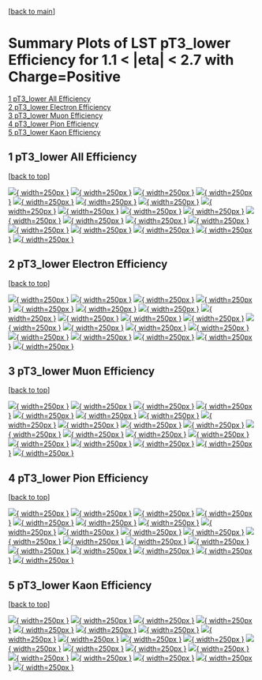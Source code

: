 [[back to main](./)]

# <a name="top"></a> Summary Plots of LST pT3_lower Efficiency for 1.1 < |eta| < 2.7 with Charge=Positive

[1 pT3_lower All Efficiency](#1)<br/>[2 pT3_lower Electron Efficiency](#2)<br/>[3 pT3_lower Muon Efficiency](#3)<br/>[4 pT3_lower Pion Efficiency](#4)<br/>[5 pT3_lower Kaon Efficiency](#5)<br/>



## <a name="1"></a> 1 pT3_lower All Efficiency

 [[back to top](#top)]

[![](../mtv/var/pT3_lower_xtr_0_1_eff_pt.png){ width=250px }](pT3_lower_xtr_0_1_eff_pt.html)
[![](../mtv/var/pT3_lower_xtr_0_1_eff_ptzoom.png){ width=250px }](pT3_lower_xtr_0_1_eff_ptzoom.html)
[![](../mtv/var/pT3_lower_xtr_0_1_eff_ptlow.png){ width=250px }](pT3_lower_xtr_0_1_eff_ptlow.html)
[![](../mtv/var/pT3_lower_xtr_0_1_eff_ptlowzoom.png){ width=250px }](pT3_lower_xtr_0_1_eff_ptlowzoom.html)
[![](../mtv/var/pT3_lower_xtr_0_1_eff_ptmtv.png){ width=250px }](pT3_lower_xtr_0_1_eff_ptmtv.html)
[![](../mtv/var/pT3_lower_xtr_0_1_eff_ptmtvzoom.png){ width=250px }](pT3_lower_xtr_0_1_eff_ptmtvzoom.html)
[![](../mtv/var/pT3_lower_xtr_0_1_eff_eta.png){ width=250px }](pT3_lower_xtr_0_1_eff_eta.html)
[![](../mtv/var/pT3_lower_xtr_0_1_eff_etazoom.png){ width=250px }](pT3_lower_xtr_0_1_eff_etazoom.html)
[![](../mtv/var/pT3_lower_xtr_0_1_eff_etacoarse.png){ width=250px }](pT3_lower_xtr_0_1_eff_etacoarse.html)
[![](../mtv/var/pT3_lower_xtr_0_1_eff_etacoarsezoom.png){ width=250px }](pT3_lower_xtr_0_1_eff_etacoarsezoom.html)
[![](../mtv/var/pT3_lower_xtr_0_1_eff_phi.png){ width=250px }](pT3_lower_xtr_0_1_eff_phi.html)
[![](../mtv/var/pT3_lower_xtr_0_1_eff_phizoom.png){ width=250px }](pT3_lower_xtr_0_1_eff_phizoom.html)
[![](../mtv/var/pT3_lower_xtr_0_1_eff_phicoarse.png){ width=250px }](pT3_lower_xtr_0_1_eff_phicoarse.html)
[![](../mtv/var/pT3_lower_xtr_0_1_eff_phicoarsezoom.png){ width=250px }](pT3_lower_xtr_0_1_eff_phicoarsezoom.html)
[![](../mtv/var/pT3_lower_xtr_0_1_eff_dxy.png){ width=250px }](pT3_lower_xtr_0_1_eff_dxy.html)
[![](../mtv/var/pT3_lower_xtr_0_1_eff_dxycoarse.png){ width=250px }](pT3_lower_xtr_0_1_eff_dxycoarse.html)
[![](../mtv/var/pT3_lower_xtr_0_1_eff_dxycoarsezoom.png){ width=250px }](pT3_lower_xtr_0_1_eff_dxycoarsezoom.html)
[![](../mtv/var/pT3_lower_xtr_0_1_eff_dz.png){ width=250px }](pT3_lower_xtr_0_1_eff_dz.html)
[![](../mtv/var/pT3_lower_xtr_0_1_eff_dzcoarse.png){ width=250px }](pT3_lower_xtr_0_1_eff_dzcoarse.html)
[![](../mtv/var/pT3_lower_xtr_0_1_eff_dzcoarsezoom.png){ width=250px }](pT3_lower_xtr_0_1_eff_dzcoarsezoom.html)


## <a name="2"></a> 2 pT3_lower Electron Efficiency

 [[back to top](#top)]

[![](../mtv/var/pT3_lower_xtr_11_1_eff_pt.png){ width=250px }](pT3_lower_xtr_11_1_eff_pt.html)
[![](../mtv/var/pT3_lower_xtr_11_1_eff_ptzoom.png){ width=250px }](pT3_lower_xtr_11_1_eff_ptzoom.html)
[![](../mtv/var/pT3_lower_xtr_11_1_eff_ptlow.png){ width=250px }](pT3_lower_xtr_11_1_eff_ptlow.html)
[![](../mtv/var/pT3_lower_xtr_11_1_eff_ptlowzoom.png){ width=250px }](pT3_lower_xtr_11_1_eff_ptlowzoom.html)
[![](../mtv/var/pT3_lower_xtr_11_1_eff_ptmtv.png){ width=250px }](pT3_lower_xtr_11_1_eff_ptmtv.html)
[![](../mtv/var/pT3_lower_xtr_11_1_eff_ptmtvzoom.png){ width=250px }](pT3_lower_xtr_11_1_eff_ptmtvzoom.html)
[![](../mtv/var/pT3_lower_xtr_11_1_eff_eta.png){ width=250px }](pT3_lower_xtr_11_1_eff_eta.html)
[![](../mtv/var/pT3_lower_xtr_11_1_eff_etazoom.png){ width=250px }](pT3_lower_xtr_11_1_eff_etazoom.html)
[![](../mtv/var/pT3_lower_xtr_11_1_eff_etacoarse.png){ width=250px }](pT3_lower_xtr_11_1_eff_etacoarse.html)
[![](../mtv/var/pT3_lower_xtr_11_1_eff_etacoarsezoom.png){ width=250px }](pT3_lower_xtr_11_1_eff_etacoarsezoom.html)
[![](../mtv/var/pT3_lower_xtr_11_1_eff_phi.png){ width=250px }](pT3_lower_xtr_11_1_eff_phi.html)
[![](../mtv/var/pT3_lower_xtr_11_1_eff_phizoom.png){ width=250px }](pT3_lower_xtr_11_1_eff_phizoom.html)
[![](../mtv/var/pT3_lower_xtr_11_1_eff_phicoarse.png){ width=250px }](pT3_lower_xtr_11_1_eff_phicoarse.html)
[![](../mtv/var/pT3_lower_xtr_11_1_eff_phicoarsezoom.png){ width=250px }](pT3_lower_xtr_11_1_eff_phicoarsezoom.html)
[![](../mtv/var/pT3_lower_xtr_11_1_eff_dxy.png){ width=250px }](pT3_lower_xtr_11_1_eff_dxy.html)
[![](../mtv/var/pT3_lower_xtr_11_1_eff_dxycoarse.png){ width=250px }](pT3_lower_xtr_11_1_eff_dxycoarse.html)
[![](../mtv/var/pT3_lower_xtr_11_1_eff_dxycoarsezoom.png){ width=250px }](pT3_lower_xtr_11_1_eff_dxycoarsezoom.html)
[![](../mtv/var/pT3_lower_xtr_11_1_eff_dz.png){ width=250px }](pT3_lower_xtr_11_1_eff_dz.html)
[![](../mtv/var/pT3_lower_xtr_11_1_eff_dzcoarse.png){ width=250px }](pT3_lower_xtr_11_1_eff_dzcoarse.html)
[![](../mtv/var/pT3_lower_xtr_11_1_eff_dzcoarsezoom.png){ width=250px }](pT3_lower_xtr_11_1_eff_dzcoarsezoom.html)


## <a name="3"></a> 3 pT3_lower Muon Efficiency

 [[back to top](#top)]

[![](../mtv/var/pT3_lower_xtr_13_1_eff_pt.png){ width=250px }](pT3_lower_xtr_13_1_eff_pt.html)
[![](../mtv/var/pT3_lower_xtr_13_1_eff_ptzoom.png){ width=250px }](pT3_lower_xtr_13_1_eff_ptzoom.html)
[![](../mtv/var/pT3_lower_xtr_13_1_eff_ptlow.png){ width=250px }](pT3_lower_xtr_13_1_eff_ptlow.html)
[![](../mtv/var/pT3_lower_xtr_13_1_eff_ptlowzoom.png){ width=250px }](pT3_lower_xtr_13_1_eff_ptlowzoom.html)
[![](../mtv/var/pT3_lower_xtr_13_1_eff_ptmtv.png){ width=250px }](pT3_lower_xtr_13_1_eff_ptmtv.html)
[![](../mtv/var/pT3_lower_xtr_13_1_eff_ptmtvzoom.png){ width=250px }](pT3_lower_xtr_13_1_eff_ptmtvzoom.html)
[![](../mtv/var/pT3_lower_xtr_13_1_eff_eta.png){ width=250px }](pT3_lower_xtr_13_1_eff_eta.html)
[![](../mtv/var/pT3_lower_xtr_13_1_eff_etazoom.png){ width=250px }](pT3_lower_xtr_13_1_eff_etazoom.html)
[![](../mtv/var/pT3_lower_xtr_13_1_eff_etacoarse.png){ width=250px }](pT3_lower_xtr_13_1_eff_etacoarse.html)
[![](../mtv/var/pT3_lower_xtr_13_1_eff_etacoarsezoom.png){ width=250px }](pT3_lower_xtr_13_1_eff_etacoarsezoom.html)
[![](../mtv/var/pT3_lower_xtr_13_1_eff_phi.png){ width=250px }](pT3_lower_xtr_13_1_eff_phi.html)
[![](../mtv/var/pT3_lower_xtr_13_1_eff_phizoom.png){ width=250px }](pT3_lower_xtr_13_1_eff_phizoom.html)
[![](../mtv/var/pT3_lower_xtr_13_1_eff_phicoarse.png){ width=250px }](pT3_lower_xtr_13_1_eff_phicoarse.html)
[![](../mtv/var/pT3_lower_xtr_13_1_eff_phicoarsezoom.png){ width=250px }](pT3_lower_xtr_13_1_eff_phicoarsezoom.html)
[![](../mtv/var/pT3_lower_xtr_13_1_eff_dxy.png){ width=250px }](pT3_lower_xtr_13_1_eff_dxy.html)
[![](../mtv/var/pT3_lower_xtr_13_1_eff_dxycoarse.png){ width=250px }](pT3_lower_xtr_13_1_eff_dxycoarse.html)
[![](../mtv/var/pT3_lower_xtr_13_1_eff_dxycoarsezoom.png){ width=250px }](pT3_lower_xtr_13_1_eff_dxycoarsezoom.html)
[![](../mtv/var/pT3_lower_xtr_13_1_eff_dz.png){ width=250px }](pT3_lower_xtr_13_1_eff_dz.html)
[![](../mtv/var/pT3_lower_xtr_13_1_eff_dzcoarse.png){ width=250px }](pT3_lower_xtr_13_1_eff_dzcoarse.html)
[![](../mtv/var/pT3_lower_xtr_13_1_eff_dzcoarsezoom.png){ width=250px }](pT3_lower_xtr_13_1_eff_dzcoarsezoom.html)


## <a name="4"></a> 4 pT3_lower Pion Efficiency

 [[back to top](#top)]

[![](../mtv/var/pT3_lower_xtr_211_1_eff_pt.png){ width=250px }](pT3_lower_xtr_211_1_eff_pt.html)
[![](../mtv/var/pT3_lower_xtr_211_1_eff_ptzoom.png){ width=250px }](pT3_lower_xtr_211_1_eff_ptzoom.html)
[![](../mtv/var/pT3_lower_xtr_211_1_eff_ptlow.png){ width=250px }](pT3_lower_xtr_211_1_eff_ptlow.html)
[![](../mtv/var/pT3_lower_xtr_211_1_eff_ptlowzoom.png){ width=250px }](pT3_lower_xtr_211_1_eff_ptlowzoom.html)
[![](../mtv/var/pT3_lower_xtr_211_1_eff_ptmtv.png){ width=250px }](pT3_lower_xtr_211_1_eff_ptmtv.html)
[![](../mtv/var/pT3_lower_xtr_211_1_eff_ptmtvzoom.png){ width=250px }](pT3_lower_xtr_211_1_eff_ptmtvzoom.html)
[![](../mtv/var/pT3_lower_xtr_211_1_eff_eta.png){ width=250px }](pT3_lower_xtr_211_1_eff_eta.html)
[![](../mtv/var/pT3_lower_xtr_211_1_eff_etazoom.png){ width=250px }](pT3_lower_xtr_211_1_eff_etazoom.html)
[![](../mtv/var/pT3_lower_xtr_211_1_eff_etacoarse.png){ width=250px }](pT3_lower_xtr_211_1_eff_etacoarse.html)
[![](../mtv/var/pT3_lower_xtr_211_1_eff_etacoarsezoom.png){ width=250px }](pT3_lower_xtr_211_1_eff_etacoarsezoom.html)
[![](../mtv/var/pT3_lower_xtr_211_1_eff_phi.png){ width=250px }](pT3_lower_xtr_211_1_eff_phi.html)
[![](../mtv/var/pT3_lower_xtr_211_1_eff_phizoom.png){ width=250px }](pT3_lower_xtr_211_1_eff_phizoom.html)
[![](../mtv/var/pT3_lower_xtr_211_1_eff_phicoarse.png){ width=250px }](pT3_lower_xtr_211_1_eff_phicoarse.html)
[![](../mtv/var/pT3_lower_xtr_211_1_eff_phicoarsezoom.png){ width=250px }](pT3_lower_xtr_211_1_eff_phicoarsezoom.html)
[![](../mtv/var/pT3_lower_xtr_211_1_eff_dxy.png){ width=250px }](pT3_lower_xtr_211_1_eff_dxy.html)
[![](../mtv/var/pT3_lower_xtr_211_1_eff_dxycoarse.png){ width=250px }](pT3_lower_xtr_211_1_eff_dxycoarse.html)
[![](../mtv/var/pT3_lower_xtr_211_1_eff_dxycoarsezoom.png){ width=250px }](pT3_lower_xtr_211_1_eff_dxycoarsezoom.html)
[![](../mtv/var/pT3_lower_xtr_211_1_eff_dz.png){ width=250px }](pT3_lower_xtr_211_1_eff_dz.html)
[![](../mtv/var/pT3_lower_xtr_211_1_eff_dzcoarse.png){ width=250px }](pT3_lower_xtr_211_1_eff_dzcoarse.html)
[![](../mtv/var/pT3_lower_xtr_211_1_eff_dzcoarsezoom.png){ width=250px }](pT3_lower_xtr_211_1_eff_dzcoarsezoom.html)


## <a name="5"></a> 5 pT3_lower Kaon Efficiency

 [[back to top](#top)]

[![](../mtv/var/pT3_lower_xtr_321_1_eff_pt.png){ width=250px }](pT3_lower_xtr_321_1_eff_pt.html)
[![](../mtv/var/pT3_lower_xtr_321_1_eff_ptzoom.png){ width=250px }](pT3_lower_xtr_321_1_eff_ptzoom.html)
[![](../mtv/var/pT3_lower_xtr_321_1_eff_ptlow.png){ width=250px }](pT3_lower_xtr_321_1_eff_ptlow.html)
[![](../mtv/var/pT3_lower_xtr_321_1_eff_ptlowzoom.png){ width=250px }](pT3_lower_xtr_321_1_eff_ptlowzoom.html)
[![](../mtv/var/pT3_lower_xtr_321_1_eff_ptmtv.png){ width=250px }](pT3_lower_xtr_321_1_eff_ptmtv.html)
[![](../mtv/var/pT3_lower_xtr_321_1_eff_ptmtvzoom.png){ width=250px }](pT3_lower_xtr_321_1_eff_ptmtvzoom.html)
[![](../mtv/var/pT3_lower_xtr_321_1_eff_eta.png){ width=250px }](pT3_lower_xtr_321_1_eff_eta.html)
[![](../mtv/var/pT3_lower_xtr_321_1_eff_etazoom.png){ width=250px }](pT3_lower_xtr_321_1_eff_etazoom.html)
[![](../mtv/var/pT3_lower_xtr_321_1_eff_etacoarse.png){ width=250px }](pT3_lower_xtr_321_1_eff_etacoarse.html)
[![](../mtv/var/pT3_lower_xtr_321_1_eff_etacoarsezoom.png){ width=250px }](pT3_lower_xtr_321_1_eff_etacoarsezoom.html)
[![](../mtv/var/pT3_lower_xtr_321_1_eff_phi.png){ width=250px }](pT3_lower_xtr_321_1_eff_phi.html)
[![](../mtv/var/pT3_lower_xtr_321_1_eff_phizoom.png){ width=250px }](pT3_lower_xtr_321_1_eff_phizoom.html)
[![](../mtv/var/pT3_lower_xtr_321_1_eff_phicoarse.png){ width=250px }](pT3_lower_xtr_321_1_eff_phicoarse.html)
[![](../mtv/var/pT3_lower_xtr_321_1_eff_phicoarsezoom.png){ width=250px }](pT3_lower_xtr_321_1_eff_phicoarsezoom.html)
[![](../mtv/var/pT3_lower_xtr_321_1_eff_dxy.png){ width=250px }](pT3_lower_xtr_321_1_eff_dxy.html)
[![](../mtv/var/pT3_lower_xtr_321_1_eff_dxycoarse.png){ width=250px }](pT3_lower_xtr_321_1_eff_dxycoarse.html)
[![](../mtv/var/pT3_lower_xtr_321_1_eff_dxycoarsezoom.png){ width=250px }](pT3_lower_xtr_321_1_eff_dxycoarsezoom.html)
[![](../mtv/var/pT3_lower_xtr_321_1_eff_dz.png){ width=250px }](pT3_lower_xtr_321_1_eff_dz.html)
[![](../mtv/var/pT3_lower_xtr_321_1_eff_dzcoarse.png){ width=250px }](pT3_lower_xtr_321_1_eff_dzcoarse.html)
[![](../mtv/var/pT3_lower_xtr_321_1_eff_dzcoarsezoom.png){ width=250px }](pT3_lower_xtr_321_1_eff_dzcoarsezoom.html)

